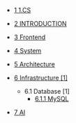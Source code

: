  - [1 1.CS](/1.CS/README.md)
    
  - [2 INTRODUCTION](/INTRODUCTION.md)
  - [3 Frontend](/Frontend/README.md)
    
  - [4 System](/System/README.md)
    
  - [5 Architecture](/Architecture/README.md)
    
  - [6 Infrastructure [1]](/Infrastructure/README.md)
    - 6.1 Database [1]
      - [6.1.1 MySQL](/Infrastructure/Database/MySQL.md)
  - [7 AI](/AI/README.md)
    